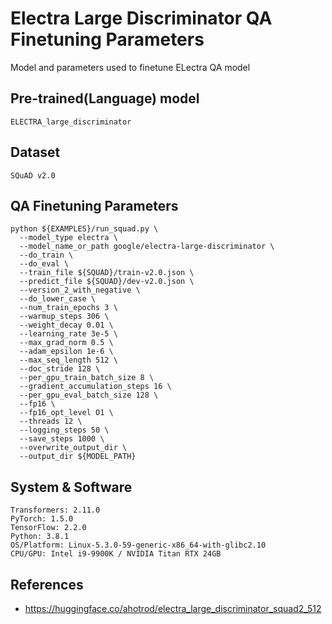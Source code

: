 Electra Large Discriminator QA Finetuning Parameters
============================================================================================================

Model and parameters used to finetune ELectra QA model


Pre-trained(Language) model
--------------------
```
ELECTRA_large_discriminator
```

Dataset
--------------------
```
SQuAD v2.0
```

QA Finetuning Parameters
--------------------
```
python ${EXAMPLES}/run_squad.py \
  --model_type electra \
  --model_name_or_path google/electra-large-discriminator \
  --do_train \
  --do_eval \
  --train_file ${SQUAD}/train-v2.0.json \
  --predict_file ${SQUAD}/dev-v2.0.json \
  --version_2_with_negative \
  --do_lower_case \
  --num_train_epochs 3 \
  --warmup_steps 306 \
  --weight_decay 0.01 \
  --learning_rate 3e-5 \
  --max_grad_norm 0.5 \
  --adam_epsilon 1e-6 \
  --max_seq_length 512 \
  --doc_stride 128 \
  --per_gpu_train_batch_size 8 \
  --gradient_accumulation_steps 16 \
  --per_gpu_eval_batch_size 128 \
  --fp16 \
  --fp16_opt_level O1 \
  --threads 12 \
  --logging_steps 50 \
  --save_steps 1000 \
  --overwrite_output_dir \
  --output_dir ${MODEL_PATH}
```

System & Software
--------------------
```
Transformers: 2.11.0
PyTorch: 1.5.0
TensorFlow: 2.2.0
Python: 3.8.1
OS/Platform: Linux-5.3.0-59-generic-x86_64-with-glibc2.10
CPU/GPU: Intel i9-9900K / NVIDIA Titan RTX 24GB
```


References
--------------------
* https://huggingface.co/ahotrod/electra_large_discriminator_squad2_512